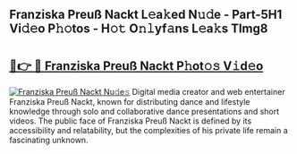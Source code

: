 ## Franziska Preuß Nackt L𝚎a𝚔ed N𝚞𝚍e - Part-5H1 Vi𝚍𝚎o P𝚑𝚘tos - H𝚘𝚝 O𝚗𝚕yf𝚊ns L𝚎a𝚔s Tlmg8

# <h2><a href="http://kf5wsm.oniu.top/?m=Franziska+Preu%c3%9f+Nackt">🔗👉 🔴 Franziska Preuß Nackt P𝚑ot𝚘𝚜 V𝚒d𝚎o</a></h2>

[![Franziska Preuß Nackt Nu𝚍e𝚜](https://i.imgur.com/0qMVB7G.gif)](http://kf5wsm.oniu.top/?m=Franziska+Preu%c3%9f+Nackt)
Digital media creator and web entertainer Franziska Preuß Nackt, known for distributing dance and lifestyle knowledge through solo and collaborative dance presentations and short videos. The public face of Franziska Preuß Nackt is defined by its accessibility and relatability, but the complexities of his private life remain a fascinating unknown.  
